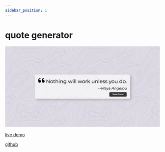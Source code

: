 ```yaml
---
sidebar_position: 1
---
```


# quote generator

![](./images/quote.png)

[live demo](https://cyh-quote-genertor.netlify.app/)

[github](https://github.com/cyhfe/quote-generator)
